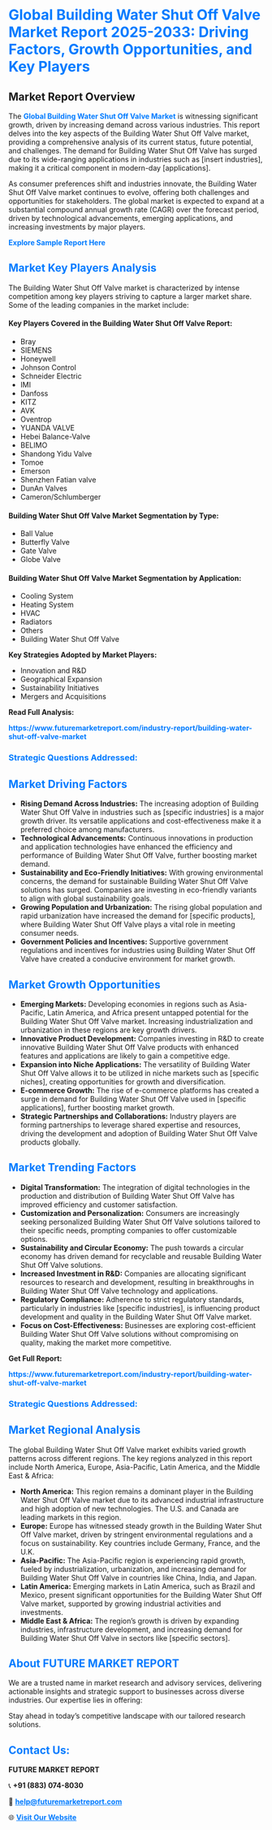 <h1 style="color: #007BFF;">Global Building Water Shut Off Valve Market Report 2025-2033: Driving Factors, Growth Opportunities, and Key Players</h1>

<section id="overview">
<h2>Market Report Overview</h2>
<p>The <a href="https://www.futuremarketreport.com/industry-report/building-water-shut-off-valve-market" style="color: #007BFF; text-decoration: none;"><strong>Global Building Water Shut Off Valve Market</strong></a> is witnessing significant growth, driven by increasing demand across various industries. This report delves into the key aspects of the Building Water Shut Off Valve market, providing a comprehensive analysis of its current status, future potential, and challenges. The demand for Building Water Shut Off Valve has surged due to its wide-ranging applications in industries such as [insert industries], making it a critical component in modern-day [applications].</p>
<p>As consumer preferences shift and industries innovate, the Building Water Shut Off Valve market continues to evolve, offering both challenges and opportunities for stakeholders. The global market is expected to expand at a substantial compound annual growth rate (CAGR) over the forecast period, driven by technological advancements, emerging applications, and increasing investments by major players.</p>
</section>

<section id="overview">
<p><a href="https://www.futuremarketreport.com/request-sample/reportId=112364" style="color: #007BFF; text-decoration: none;"><strong>Explore Sample Report Here</strong></a></p>
</section>

<section id="key-players">
<h2 style="color: #007BFF;">Market Key Players Analysis</h2>
<p>The Building Water Shut Off Valve market is characterized by intense competition among key players striving to capture a larger market share. Some of the leading companies in the market include:</p>
<h4>Key Players Covered in the Building Water Shut Off Valve Report:</h4>
<ul><li>Bray</li><li>SIEMENS</li><li>Honeywell</li><li>Johnson Control</li><li>Schneider Electric</li><li>IMI</li><li>Danfoss</li><li>KITZ</li><li>AVK</li><li>Oventrop</li><li>YUANDA VALVE</li><li>Hebei Balance-Valve</li><li>BELIMO</li><li>Shandong Yidu Valve</li><li>Tomoe</li><li>Emerson</li><li>Shenzhen Fatian valve</li><li>DunAn Valves</li><li>Cameron/Schlumberger</li></ul>
<h4>Building Water Shut Off Valve Market Segmentation by Type:</h4>
<ul><li>Ball Value</li><li>Butterfly Valve</li><li>Gate Valve</li><li>Globe Valve</li></ul>

<h4>Building Water Shut Off Valve Market Segmentation by Application:</h4>
<ul><li>Cooling System</li><li>Heating System</li><li>HVAC</li><li>Radiators</li><li>Others</li><li>Building Water Shut Off Valve</li></ul>
<p><strong>Key Strategies Adopted by Market Players:</strong></p>
<ul>
<li>Innovation and R&D</li>
<li>Geographical Expansion</li>
<li>Sustainability Initiatives</li>
<li>Mergers and Acquisitions</li>
</ul>
</section>

<section>
<p><strong>Read Full Analysis: </strong></p><a href="https://www.futuremarketreport.com/industry-report/building-water-shut-off-valve-market" style="color: #007BFF; text-decoration: none;"><strong>https://www.futuremarketreport.com/industry-report/building-water-shut-off-valve-market</strong></a>
<h3 style="color: #007BFF;">Strategic Questions Addressed:</h3>
</section>

<section id="driving-factors">
<h2 style="color: #007BFF;">Market Driving Factors</h2>
<ul>
<li><strong>Rising Demand Across Industries:</strong> The increasing adoption of Building Water Shut Off Valve in industries such as [specific industries] is a major growth driver. Its versatile applications and cost-effectiveness make it a preferred choice among manufacturers.</li>
<li><strong>Technological Advancements:</strong> Continuous innovations in production and application technologies have enhanced the efficiency and performance of Building Water Shut Off Valve, further boosting market demand.</li>
<li><strong>Sustainability and Eco-Friendly Initiatives:</strong> With growing environmental concerns, the demand for sustainable Building Water Shut Off Valve solutions has surged. Companies are investing in eco-friendly variants to align with global sustainability goals.</li>
<li><strong>Growing Population and Urbanization:</strong> The rising global population and rapid urbanization have increased the demand for [specific products], where Building Water Shut Off Valve plays a vital role in meeting consumer needs.</li>
<li><strong>Government Policies and Incentives:</strong> Supportive government regulations and incentives for industries using Building Water Shut Off Valve have created a conducive environment for market growth.</li>
</ul>
</section>

<section id="growth-opportunities">
<h2 style="color: #007BFF;">Market Growth Opportunities</h2>
<ul>
<li><strong>Emerging Markets:</strong> Developing economies in regions such as Asia-Pacific, Latin America, and Africa present untapped potential for the Building Water Shut Off Valve market. Increasing industrialization and urbanization in these regions are key growth drivers.</li>
<li><strong>Innovative Product Development:</strong> Companies investing in R&D to create innovative Building Water Shut Off Valve products with enhanced features and applications are likely to gain a competitive edge.</li>
<li><strong>Expansion into Niche Applications:</strong> The versatility of Building Water Shut Off Valve allows it to be utilized in niche markets such as [specific niches], creating opportunities for growth and diversification.</li>
<li><strong>E-commerce Growth:</strong> The rise of e-commerce platforms has created a surge in demand for Building Water Shut Off Valve used in [specific applications], further boosting market growth.</li>
<li><strong>Strategic Partnerships and Collaborations:</strong> Industry players are forming partnerships to leverage shared expertise and resources, driving the development and adoption of Building Water Shut Off Valve products globally.</li>
</ul>
</section>

<section id="trending-factors">
<h2 style="color: #007BFF;">Market Trending Factors</h2>
<ul>
<li><strong>Digital Transformation:</strong> The integration of digital technologies in the production and distribution of Building Water Shut Off Valve has improved efficiency and customer satisfaction.</li>
<li><strong>Customization and Personalization:</strong> Consumers are increasingly seeking personalized Building Water Shut Off Valve solutions tailored to their specific needs, prompting companies to offer customizable options.</li>
<li><strong>Sustainability and Circular Economy:</strong> The push towards a circular economy has driven demand for recyclable and reusable Building Water Shut Off Valve solutions.</li>
<li><strong>Increased Investment in R&D:</strong> Companies are allocating significant resources to research and development, resulting in breakthroughs in Building Water Shut Off Valve technology and applications.</li>
<li><strong>Regulatory Compliance:</strong> Adherence to strict regulatory standards, particularly in industries like [specific industries], is influencing product development and quality in the Building Water Shut Off Valve market.</li>
<li><strong>Focus on Cost-Effectiveness:</strong> Businesses are exploring cost-efficient Building Water Shut Off Valve solutions without compromising on quality, making the market more competitive.</li>
</ul>
</section>

<section>
<p><strong>Get Full Report: </strong></p><a href="https://www.futuremarketreport.com/industry-report/building-water-shut-off-valve-market" style="color: #007BFF; text-decoration: none;"><strong>https://www.futuremarketreport.com/industry-report/building-water-shut-off-valve-market</strong></a>
<h3 style="color: #007BFF;">Strategic Questions Addressed:</h3>
</section>


<section id="regional-analysis">
<h2 style="color: #007BFF;">Market Regional Analysis</h2>
<p>The global Building Water Shut Off Valve market exhibits varied growth patterns across different regions. The key regions analyzed in this report include North America, Europe, Asia-Pacific, Latin America, and the Middle East & Africa:</p>
<ul>
<li><strong>North America:</strong> This region remains a dominant player in the Building Water Shut Off Valve market due to its advanced industrial infrastructure and high adoption of new technologies. The U.S. and Canada are leading markets in this region.</li>
<li><strong>Europe:</strong> Europe has witnessed steady growth in the Building Water Shut Off Valve market, driven by stringent environmental regulations and a focus on sustainability. Key countries include Germany, France, and the U.K.</li>
<li><strong>Asia-Pacific:</strong> The Asia-Pacific region is experiencing rapid growth, fueled by industrialization, urbanization, and increasing demand for Building Water Shut Off Valve in countries like China, India, and Japan.</li>
<li><strong>Latin America:</strong> Emerging markets in Latin America, such as Brazil and Mexico, present significant opportunities for the Building Water Shut Off Valve market, supported by growing industrial activities and investments.</li>
<li><strong>Middle East & Africa:</strong> The region’s growth is driven by expanding industries, infrastructure development, and increasing demand for Building Water Shut Off Valve in sectors like [specific sectors].</li>
</ul>
</section>

<footer>
<h2 style="color: #007BFF;">About FUTURE MARKET REPORT</h2>
<p>We are a trusted name in market research and advisory services, delivering actionable insights and strategic support to businesses across diverse industries. Our expertise lies in offering:</p>

<p>Stay ahead in today’s competitive landscape with our tailored research solutions.</p>

<h2 style="color: #007BFF;">Contact Us:</h2>
<p><strong>FUTURE MARKET REPORT</strong></p>
<p>📞 <strong>+91 (883) 074-8030</strong></p>
<p>📧 <strong><a href="mailto:help@futuremarketreport.com" style="color: #007BFF;">help@futuremarketreport.com</a></strong></p>
<p>🌐 <strong><a href="https://www.futuremarketreport.com/" style="color: #007BFF;">Visit Our Website</a></strong></p>
</footer>